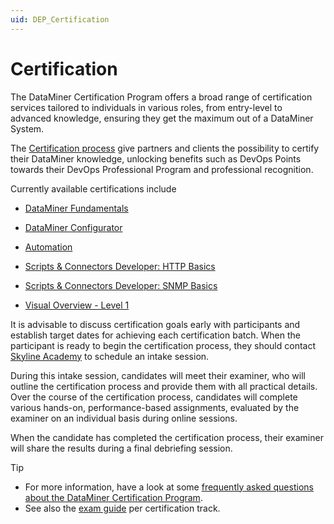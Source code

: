 ```yaml
---
uid: DEP_Certification
---
```


# Certification

The DataMiner Certification Program offers a broad range of certification services tailored to individuals in various roles, from entry-level to advanced knowledge, ensuring they get the maximum out of a DataMiner System.

The [Certification process](https://community.dataminer.services/learning/certification/) give partners and clients the possibility to certify their DataMiner knowledge, unlocking benefits such as DevOps Points towards their DevOps Professional Program and professional recognition.

Currently available certifications include

- [DataMiner Fundamentals](https://community.dataminer.services/learning/certification/dataminer-operator/)

- [DataMiner Configurator](https://community.dataminer.services/learning/certification/dataminer-administrator/)

- [Automation](https://community.dataminer.services/learning/certification/automation/)

- [Scripts & Connectors Developer: HTTP Basics](https://community.dataminer.services/learning/certification/scripts-connectors-developer-http-basics/)

- [Scripts & Connectors Developer: SNMP Basics](https://community.dataminer.services/learning/certification/scripts-connectors-developer-snmp-basics/)

- [Visual Overview - Level 1](https://community.dataminer.services/learning/certification/visual-overview-level-1/)

It is advisable to discuss certification goals early with participants and establish target dates for achieving each certification batch. When the participant is ready to begin the certification process, they should contact [Skyline Academy](mailto:academy@skyline.be) to schedule an intake session.

During this intake session, candidates will meet their examiner, who will outline the certification process and provide them with all practical details. Over the course of the certification process, candidates will complete various hands-on, performance-based assignments, evaluated by the examiner on an individual basis during online sessions.

When the candidate has completed the certification process, their examiner will share the results during a final debriefing session.

> [!TIP]
> - For more information, have a look at some [frequently asked questions about the DataMiner Certification Program](https://community.dataminer.services/learning/certification/#faq_certification).
> - See also the [exam guide](https://docs.dataminer.services/dataminer-overview/Training_courses_and_certification/Overview_Training_certification.html) per certification track. 
